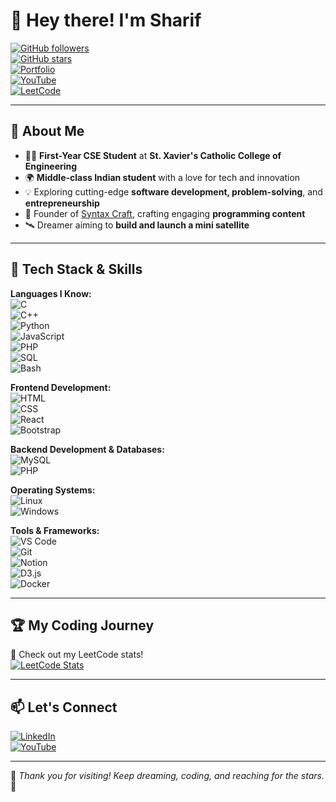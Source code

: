 # 👋 Hey there! I'm **Sharif**  

[![GitHub followers](https://img.shields.io/github/followers/Sharif?style=social)](https://github.com/Sharif?tab=followers)  
[![GitHub stars](https://img.shields.io/github/stars/Sharif?style=social)](https://github.com/Sharif?tab=repositories)  
[![Portfolio](https://img.shields.io/badge/Portfolio-%23E4405F.svg?style=flat-square&logo=appveyor&logoColor=white)](#)  
[![YouTube](https://img.shields.io/badge/YouTube-SyntaxCraft-red?style=flat-square&logo=youtube)](https://www.youtube.com/channel/UCSyntaxCraft)  
[![LeetCode](https://img.shields.io/badge/LeetCode-Profile-yellow?style=flat-square&logo=leetcode)](https://leetcode.com)  

---

## 🌟 **About Me**
- 🧑‍💻 **First-Year CSE Student** at **St. Xavier's Catholic College of Engineering**  
- 🌍 **Middle-class Indian student** with a love for tech and innovation  
- 💡 Exploring cutting-edge **software development, problem-solving**, and **entrepreneurship**  
- 🎨 Founder of [Syntax Craft](https://www.youtube.com/@syntax_craft), crafting engaging **programming content**  
- 🛰 Dreamer aiming to **build and launch a mini satellite**  

---

## 🧠 **Tech Stack & Skills**
**Languages I Know:**  
![C](https://img.shields.io/badge/C-00599C?style=for-the-badge&logo=c&logoColor=white)  
![C++](https://img.shields.io/badge/C++-00599C?style=for-the-badge&logo=cplusplus&logoColor=white)  
![Python](https://img.shields.io/badge/Python-3776AB?style=for-the-badge&logo=python&logoColor=white)  
![JavaScript](https://img.shields.io/badge/JavaScript-F7DF1E?style=for-the-badge&logo=javascript&logoColor=black)  
![PHP](https://img.shields.io/badge/PHP-777BB4?style=for-the-badge&logo=php&logoColor=white)  
![SQL](https://img.shields.io/badge/SQL-4479A1?style=for-the-badge&logo=sqlite&logoColor=white)  
![Bash](https://img.shields.io/badge/Bash-121011?style=for-the-badge&logo=gnubash&logoColor=white)  

**Frontend Development:**  
![HTML](https://img.shields.io/badge/HTML-E34F26?style=for-the-badge&logo=html5&logoColor=white)  
![CSS](https://img.shields.io/badge/CSS-1572B6?style=for-the-badge&logo=css3&logoColor=white)  
![React](https://img.shields.io/badge/React-20232A?style=for-the-badge&logo=react&logoColor=61DAFB)  
![Bootstrap](https://img.shields.io/badge/Bootstrap-563D7C?style=for-the-badge&logo=bootstrap&logoColor=white)  

**Backend Development & Databases:**  
![MySQL](https://img.shields.io/badge/MySQL-4479A1?style=for-the-badge&logo=mysql&logoColor=white)  
![PHP](https://img.shields.io/badge/PHP-777BB4?style=for-the-badge&logo=php&logoColor=white)  

**Operating Systems:**  
![Linux](https://img.shields.io/badge/Linux-FCC624?style=for-the-badge&logo=linux&logoColor=black)  
![Windows](https://img.shields.io/badge/Windows-0078D6?style=for-the-badge&logo=windows&logoColor=white)  

**Tools & Frameworks:**  
![VS Code](https://img.shields.io/badge/VS_Code-007ACC?style=for-the-badge&logo=visual-studio-code&logoColor=white)  
![Git](https://img.shields.io/badge/Git-F05032?style=for-the-badge&logo=git&logoColor=white)  
![Notion](https://img.shields.io/badge/Notion-000000?style=for-the-badge&logo=notion&logoColor=white)  
![D3.js](https://img.shields.io/badge/D3.js-F9A03C?style=for-the-badge&logo=d3.js&logoColor=white)  
![Docker](https://img.shields.io/badge/Docker-2496ED?style=for-the-badge&logo=docker&logoColor=white)  

---

## 🏆 **My Coding Journey**
🔢 Check out my LeetCode stats!  
[![LeetCode Stats](https://leetcode-stats.vercel.app/api?username=Sharif&theme=dark)](https://leetcode.com/Sharif)  

---



## 📫 **Let's Connect**
[![LinkedIn](https://img.shields.io/badge/LinkedIn-%230077B5.svg?style=flat-square&logo=linkedin&logoColor=white)](#)  
[![YouTube](https://img.shields.io/badge/YouTube-SyntaxCraft-red?style=flat-square&logo=youtube)](https://www.youtube.com/@syntax_craft)  

---

🌟 *Thank you for visiting! Keep dreaming, coding, and reaching for the stars.* 🌟
